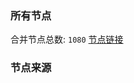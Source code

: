 ### 所有节点
合并节点总数: `1080`
[节点链接](https://raw.githubusercontent.com/rzhy1/11/master/sub/sub_merge_base64.txt)

### 节点来源